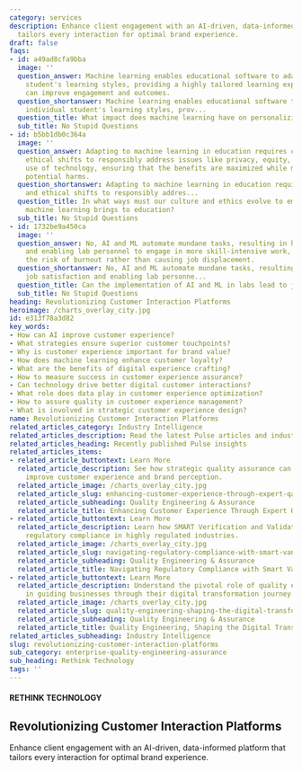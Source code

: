 ```yaml
---
category: services
description: Enhance client engagement with an AI-driven, data-informed platform that
  tailors every interaction for optimal brand experience.
draft: false
faqs:
- id: a49ad8cfa9bba
  image: ''
  question_answer: Machine learning enables educational software to adapt to individual
    student's learning styles, providing a highly tailored learning experience that
    can improve engagement and outcomes.
  question_shortanswer: Machine learning enables educational software to adapt to
    individual student's learning styles, prov...
  question_title: What impact does machine learning have on personalizing education?
  sub_title: No Stupid Questions
- id: b5bb1db0c364a
  image: ''
  question_answer: Adapting to machine learning in education requires cultural and
    ethical shifts to responsibly address issues like privacy, equity, and the responsible
    use of technology, ensuring that the benefits are maximized while minimizing any
    potential harms.
  question_shortanswer: Adapting to machine learning in education requires cultural
    and ethical shifts to responsibly addres...
  question_title: In what ways must our culture and ethics evolve to embrace the changes
    machine learning brings to education?
  sub_title: No Stupid Questions
- id: 1732be9a450ca
  image: ''
  question_answer: No, AI and ML automate mundane tasks, resulting in higher job satisfaction
    and enabling lab personnel to engage in more skill-intensive work, thus reducing
    the risk of burnout rather than causing job displacement.
  question_shortanswer: No, AI and ML automate mundane tasks, resulting in higher
    job satisfaction and enabling lab personne...
  question_title: Can the implementation of AI and ML in labs lead to job displacement?
  sub_title: No Stupid Questions
heading: Revolutionizing Customer Interaction Platforms
heroimage: /charts_overlay_city.jpg
id: e313f78a3d82
key_words:
- How can AI improve customer experience?
- What strategies ensure superior customer touchpoints?
- Why is customer experience important for brand value?
- How does machine learning enhance customer loyalty?
- What are the benefits of digital experience crafting?
- How to measure success in customer experience assurance?
- Can technology drive better digital customer interactions?
- What role does data play in customer experience optimization?
- How to assure quality in customer experience management?
- What is involved in strategic customer experience design?
name: Revolutionizing Customer Interaction Platforms
related_articles_category: Industry Intelligence
related_articles_description: Read the latest Pulse articles and industry insights.
related_articles_heading: Recently published Pulse insights
related_articles_items:
- related_article_buttontext: Learn More
  related_article_description: See how strategic quality assurance can significantly
    improve customer experience and brand perception.
  related_article_image: /charts_overlay_city.jpg
  related_article_slug: enhancing-customer-experience-through-expert-qa
  related_article_subheading: Quality Engineering & Assurance
  related_article_title: Enhancing Customer Experience Through Expert QA
- related_article_buttontext: Learn More
  related_article_description: Learn how SMART Verification and Validation streamline
    regulatory compliance in highly regulated industries.
  related_article_image: /charts_overlay_city.jpg
  related_article_slug: navigating-regulatory-compliance-with-smart-vandv
  related_article_subheading: Quality Engineering & Assurance
  related_article_title: Navigating Regulatory Compliance with Smart VandV
- related_article_buttontext: Learn More
  related_article_description: Understand the pivotal role of quality engineering
    in guiding businesses through their digital transformation journey.
  related_article_image: /charts_overlay_city.jpg
  related_article_slug: quality-engineering-shaping-the-digital-transformation
  related_article_subheading: Quality Engineering & Assurance
  related_article_title: Quality Engineering, Shaping the Digital Transformation
related_articles_subheading: Industry Intelligence
slug: revolutionizing-customer-interaction-platforms
sub_category: enterprise-quality-engineering-assurance
sub_heading: Rethink Technology
tags: ''
---
```


#### RETHINK TECHNOLOGY
## Revolutionizing Customer Interaction Platforms
Enhance client engagement with an AI-driven, data-informed platform that tailors every interaction for optimal brand experience.